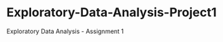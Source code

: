 Exploratory-Data-Analysis-Project1
==================================

Exploratory Data Analysis - Assignment 1
